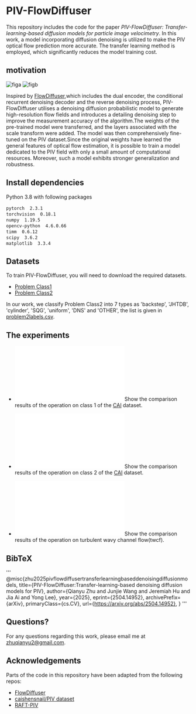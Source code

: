 # PIV-FlowDiffuser
This repository includes the code for the paper _PIV-FlowDiffuser: Transfer-learning-based diffusion models for particle image velocimetry_. In this work, a model incorporating diffusion denoising is utilized to make the PIV optical flow prediction more accurate. The transfer learning method is employed, which significantly reduces the model training cost.

## motivation
![figa](https://github.com/user-attachments/assets/f178ec91-4a1d-407b-93de-d60b50bdf03a)
![figb](https://github.com/user-attachments/assets/c84ef904-c024-4e85-a946-239f0de18049)

Inspired by [FlowDiffuser](https://github.com/LA30/FlowDiffuser),which includes the dual encoder, the conditional recurrent denoising decoder and the reverse denoising process, PIV-FlowDiffuser utilises a denoising diffusion probabilistic model to generate high-resolution flow fields and introduces a detailing denoising step to improve the measurement accuracy of the algorithm.The weights of the pre-trained model were transferred, and the layers associated with the scale transform were added. The model was then comprehensively fine-tuned on the PIV dataset.Since the original weights have learned the general features of optical flow estimation, it is possible to train a model dedicated to the PIV field with only a small amount of computational resources. Moreover, such a model exhibits stronger generalization and robustness.

## Install dependencies

Python 3.8 with following packages
```Shell
pytorch  2.3.1
torchvision  0.18.1
numpy  1.19.5
opencv-python  4.6.0.66
timm  0.6.12
scipy  3.6.2
matplotlib  3.3.4
```

## Datasets
To train PIV-FlowDiffuser, you will need to download the required datasets.

- [Problem Class1](https://github.com/shengzesnail/PIV_dataset)
- [Problem Class2](https://zenodo.org/records/4432496#.YMmLT6gzZaQ)

In our work, we classify Problem Class2 into 7 types as 'backstep', 'JHTDB', 'cylinder', 'SQG', 'uniform', 'DNS' and 'OTHER', the list is given in [problem2labels.csv](https://github.com/Zhu-Qianyu/PIV-FlowDiffuser/blob/main/PIV-FlowDiffuser/problem2labels.csv).

## The experiments

- ![alt text](1.pdf)Show the comparison results of the operation on class 1 of the [CAI](https://github.com/shengzesnail/PIV_dataset) dataset.

- ![alt text](2.pdf)Show the comparison results of the operation on class 2 of the [CAI](https://github.com/shengzesnail/PIV_dataset) dataset.

- ![alt text](3.pdf)Show the comparison results of the operation on turbulent wavy channel flow(twcf).

## BibTeX

'''
@misc{zhu2025pivflowdiffusertransferlearningbaseddenoisingdiffusionmodels,
      title={PIV-FlowDiffuser:Transfer-learning-based denoising diffusion models for PIV}, 
      author={Qianyu Zhu and Junjie Wang and Jeremiah Hu and Jia Ai and Yong Lee},
      year={2025},
      eprint={2504.14952},
      archivePrefix={arXiv},
      primaryClass={cs.CV},
      url={https://arxiv.org/abs/2504.14952}, 
}
'''

## Questions?

For any questions regarding this work, please email me at zhuqianyu2@gmail.com.

## Acknowledgements

Parts of the code in this repository have been adapted from the following repos:

- [FlowDiffuser](https://github.com/LA30/FlowDiffuser)
- [caishensnail/PIV dataset](https://github.com/shengzesnail/PIV_dataset)
- [RAFT-PIV](https://codeocean.com/capsule/7226151/tree/v1)
